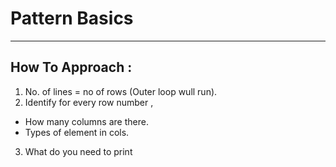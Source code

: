 # Pattern Basics
___
## How To Approach :

1. No. of lines  = no of rows (Outer loop wull run).
2. Identify for every row number , 
* How many columns are there.
* Types of element in cols.
3. What do you need to print
